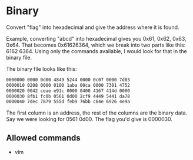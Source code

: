 # Binary

Convert "flag" into hexadecimal and give the address where it is found.

Example, converting "abcd" into hexadecimal gives you 0x61, 0x62, 0x63, 0x64.
That becomes 0x61626364, which we break into two parts like this: 6162 6364.
Using only the commands available, I would look for that in the binary file.

The binary file looks like this:

```txt
0000000 0000 0d00 4849 5244 0000 0c07 0000 7d03
0000010 0208 0000 0100 1aba 00ca 0000 7301 4752
0000020 0042 ceae e91c 0000 0400 4167 414d 0000
0000030 8fb1 fc0b 0561 0d00 2cf9 4449 5441 da78
0000040 7dec 7879 555d feb9 76bb c64e 6926 4e9a
```

The first column is an address, the rest of the columns are the binary data.
Say we were looking for 0561 0d00. The flag you'd give is 0000030.

## Allowed commands

* vim
